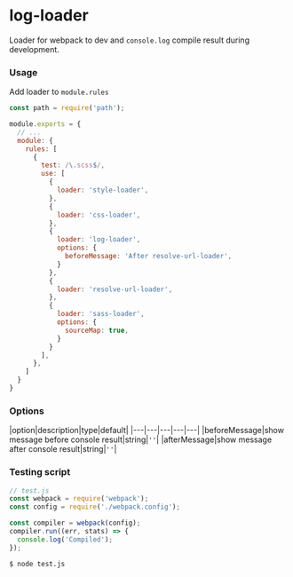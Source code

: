# log-loader

Loader for webpack to dev and `console.log` compile result during development.

### Usage

Add loader to `module.rules`

```js
const path = require('path');

module.exports = {
  // ...
  module: {
    rules: [
      {
        test: /\.scss$/,
        use: [
          {
            loader: 'style-loader',
          },
          {
            loader: 'css-loader',
          },
          {
            loader: 'log-loader',
            options: {
              beforeMessage: 'After resolve-url-loader',
            }
          },
          {
            loader: 'resolve-url-loader',
          },
          {
            loader: 'sass-loader',
            options: {
              sourceMap: true,
            }
          }
        ],
      },
    ]
  }
}
```

### Options

|option|description|type|default|
|---|---|---|---|---|
|beforeMessage|show message before console result|string|`''`|
|afterMessage|show message after console result|string|`''`|


### Testing script

```js
// test.js
const webpack = require('webpack');
const config = require('./webpack.config');

const compiler = webpack(config);
compiler.run((err, stats) => {
  console.log('Compiled');
});
```

```bash
$ node test.js
```
